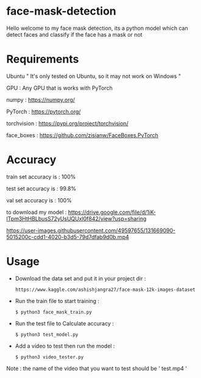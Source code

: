 # face-mask-detection
Hello welcome to my face mask detection, its a python model which can detect faces and classify if the face has a mask or not

# Requirements
Ubuntu      " It's only tested on Ubuntu, so it may not work on Windows "

GPU : Any GPU that is works with PyTorch 

numpy : https://numpy.org/

PyTorch : https://pytorch.org/

torchvision : https://pypi.org/project/torchvision/

face_boxes : https://github.com/zisianw/FaceBoxes.PyTorch

# Accuracy  

train set accuracy is : 100%

test set accuracy is : 99.8%

val set accuracy is : 100%

to download my model : https://drive.google.com/file/d/1iK-lTpm3HtHBLbusS72yUsUQUxl0f842/view?usp=sharing

https://user-images.githubusercontent.com/49597655/131669090-5015200c-cdd1-4020-b3d5-79d7dfab9d0b.mp4

# Usage

* Download the data set and put it in your project dir :
  
      https://www.kaggle.com/ashishjangra27/face-mask-12k-images-dataset
  
* Run the train file to start training : 
      
      $ python3 face_mask_train.py
          
* Run the test file to Calculate accuracy : 
      
      $ python3 test_model.py
      
* Add a video to test then run the model :

      $ python3 video_tester.py

Note : the name of the video that you want to test should be ' test.mp4 '  
